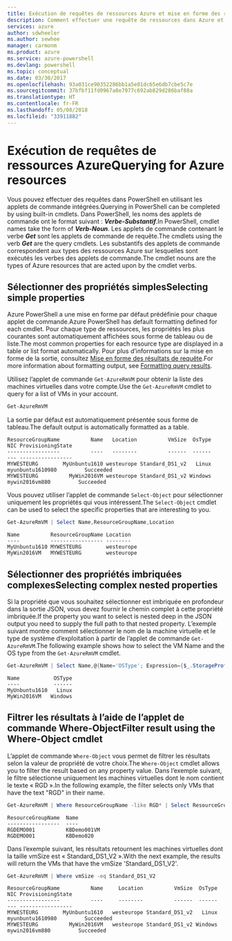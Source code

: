 ```yaml
---
title: Exécution de requêtes de ressources Azure et mise en forme des résultats | Microsoft Docs
description: Comment effectuer une requête de ressources dans Azure et mettre en forme les résultats.
services: azure
author: sdwheeler
ms.author: sewhee
manager: carmonm
ms.product: azure
ms.service: azure-powershell
ms.devlang: powershell
ms.topic: conceptual
ms.date: 03/30/2017
ms.openlocfilehash: 93a031ce90352286bb1a5e01dc65e6db7cbe5c7e
ms.sourcegitcommit: 37bfbf11fd0967a8e7977c692ab829d286baf88a
ms.translationtype: HT
ms.contentlocale: fr-FR
ms.lasthandoff: 05/08/2018
ms.locfileid: "33911882"
---
```

# <a name="querying-for-azure-resources"></a><span data-ttu-id="0626b-103">Exécution de requêtes de ressources Azure</span><span class="sxs-lookup"><span data-stu-id="0626b-103">Querying for Azure resources</span></span>

<span data-ttu-id="0626b-104">Vous pouvez effectuer des requêtes dans PowerShell en utilisant les applets de commande intégrées.</span><span class="sxs-lookup"><span data-stu-id="0626b-104">Querying in PowerShell can be completed by using built-in cmdlets.</span></span> <span data-ttu-id="0626b-105">Dans PowerShell, les noms des applets de commande ont le format suivant : **_Verbe-Substantif_**.</span><span class="sxs-lookup"><span data-stu-id="0626b-105">In PowerShell, cmdlet names take the form of **_Verb-Noun_**.</span></span> <span data-ttu-id="0626b-106">Les applets de commande contenant le verbe **_Get_** sont les applets de commande de requête.</span><span class="sxs-lookup"><span data-stu-id="0626b-106">The cmdlets using the verb **_Get_** are the query cmdlets.</span></span> <span data-ttu-id="0626b-107">Les substantifs des applets de commande correspondent aux types des ressources Azure sur lesquelles sont exécutés les verbes des applets de commande.</span><span class="sxs-lookup"><span data-stu-id="0626b-107">The cmdlet nouns are the types of Azure resources that are acted upon by the cmdlet verbs.</span></span>


## <a name="selecting-simple-properties"></a><span data-ttu-id="0626b-108">Sélectionner des propriétés simples</span><span class="sxs-lookup"><span data-stu-id="0626b-108">Selecting simple properties</span></span>

<span data-ttu-id="0626b-109">Azure PowerShell a une mise en forme par défaut prédéfinie pour chaque applet de commande.</span><span class="sxs-lookup"><span data-stu-id="0626b-109">Azure PowerShell has default formatting defined for each cmdlet.</span></span> <span data-ttu-id="0626b-110">Pour chaque type de ressources, les propriétés les plus courantes sont automatiquement affichées sous forme de tableau ou de liste.</span><span class="sxs-lookup"><span data-stu-id="0626b-110">The most common properties for each resource type are displayed in a table or list format automatically.</span></span> <span data-ttu-id="0626b-111">Pour plus d’informations sur la mise en forme de la sortie, consultez [Mise en forme des résultats de requête](formatting-output.md).</span><span class="sxs-lookup"><span data-stu-id="0626b-111">For more information about formatting output, see [Formatting query results](formatting-output.md).</span></span>

<span data-ttu-id="0626b-112">Utilisez l’applet de commande `Get-AzureRmVM` pour obtenir la liste des machines virtuelles dans votre compte.</span><span class="sxs-lookup"><span data-stu-id="0626b-112">Use the `Get-AzureRmVM` cmdlet to query for a list of VMs in your account.</span></span>

```powershell
Get-AzureRmVM
```

<span data-ttu-id="0626b-113">La sortie par défaut est automatiquement présentée sous forme de tableau.</span><span class="sxs-lookup"><span data-stu-id="0626b-113">The default output is automatically formatted as a table.</span></span>

```
ResourceGroupName          Name   Location          VmSize  OsType              NIC ProvisioningState
-----------------          ----   --------          ------  ------              --- -----------------
MYWESTEURG        MyUnbuntu1610 westeurope Standard_DS1_v2   Linux myunbuntu1610980         Succeeded
MYWESTEURG          MyWin2016VM westeurope Standard_DS1_v2 Windows   mywin2016vm880         Succeeded
```

<span data-ttu-id="0626b-114">Vous pouvez utiliser l’applet de commande `Select-Object` pour sélectionner uniquement les propriétés qui vous intéressent.</span><span class="sxs-lookup"><span data-stu-id="0626b-114">The `Select-Object` cmdlet can be used to select the specific properties that are interesting to you.</span></span>

```powershell
Get-AzureRmVM | Select Name,ResourceGroupName,Location
```

```
Name          ResourceGroupName Location
----          ----------------- --------
MyUnbuntu1610 MYWESTEURG        westeurope
MyWin2016VM   MYWESTEURG        westeurope
```

## <a name="selecting-complex-nested-properties"></a><span data-ttu-id="0626b-115">Sélectionner des propriétés imbriquées complexes</span><span class="sxs-lookup"><span data-stu-id="0626b-115">Selecting complex nested properties</span></span>

<span data-ttu-id="0626b-116">Si la propriété que vous souhaitez sélectionner est imbriquée en profondeur dans la sortie JSON, vous devez fournir le chemin complet à cette propriété imbriquée.</span><span class="sxs-lookup"><span data-stu-id="0626b-116">If the property you want to select is nested deep in the JSON output you need to supply the full path to that nested property.</span></span> <span data-ttu-id="0626b-117">L’exemple suivant montre comment sélectionner le nom de la machine virtuelle et le type de système d’exploitation à partir de l’applet de commande `Get-AzureRmVM`.</span><span class="sxs-lookup"><span data-stu-id="0626b-117">The following example shows how to select the VM Name and the OS type from the `Get-AzureRmVM` cmdlet.</span></span>

```powershell
Get-AzureRmVM | Select Name,@{Name='OSType'; Expression={$_.StorageProfile.OSDisk.OSType}}
```

```
Name           OSType
----           ------
MyUnbuntu1610   Linux
MyWin2016VM   Windows
```

## <a name="filter-result-using-the-where-object-cmdlet"></a><span data-ttu-id="0626b-118">Filtrer les résultats à l’aide de l’applet de commande Where-Object</span><span class="sxs-lookup"><span data-stu-id="0626b-118">Filter result using the Where-Object cmdlet</span></span>

<span data-ttu-id="0626b-119">L’applet de commande `Where-Object` vous permet de filtrer les résultats selon la valeur de propriété de votre choix.</span><span class="sxs-lookup"><span data-stu-id="0626b-119">The `Where-Object` cmdlet allows you to filter the result based on any property value.</span></span> <span data-ttu-id="0626b-120">Dans l’exemple suivant, le filtre sélectionne uniquement les machines virtuelles dont le nom contient le texte « RGD ».</span><span class="sxs-lookup"><span data-stu-id="0626b-120">In the following example, the filter selects only VMs that have the text "RGD" in their name.</span></span>

```powershell
Get-AzureRmVM | Where ResourceGroupName -like RGD* | Select ResourceGroupName,Name
```

```
ResourceGroupName  Name
-----------------  ----
RGDEMO001          KBDemo001VM
RGDEMO001          KBDemo020
```

<span data-ttu-id="0626b-121">Dans l’exemple suivant, les résultats retournent les machines virtuelles dont la taille vmSize est « Standard_DS1_V2 ».</span><span class="sxs-lookup"><span data-stu-id="0626b-121">With the next example, the results will return the VMs that have the vmSize 'Standard_DS1_V2'.</span></span>

```powershell
Get-AzureRmVM | Where vmSize -eq Standard_DS1_V2
```

```
ResourceGroupName          Name     Location          VmSize  OsType              NIC ProvisioningState
-----------------          ----     --------          ------  ------              --- -----------------
MYWESTEURG        MyUnbuntu1610   westeurope Standard_DS1_v2   Linux myunbuntu1610980         Succeeded
MYWESTEURG          MyWin2016VM   westeurope Standard_DS1_v2 Windows   mywin2016vm880         Succeeded
```

